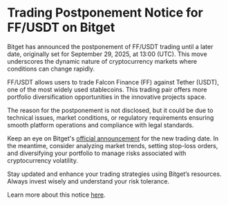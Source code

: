 # Trading Postponement Notice for FF/USDT on Bitget

Bitget has announced the postponement of FF/USDT trading until a later date, originally set for September 29, 2025, at 13:00 (UTC). This move underscores the dynamic nature of cryptocurrency markets where conditions can change rapidly.

FF/USDT allows users to trade Falcon Finance (FF) against Tether (USDT), one of the most widely used stablecoins. This trading pair offers more portfolio diversification opportunities in the innovative projects space.

The reason for the postponement is not disclosed, but it could be due to technical issues, market conditions, or regulatory requirements ensuring smooth platform operations and compliance with legal standards.

Keep an eye on Bitget's [official announcement](https://www.bitget.com/support/articles/12560603838574) for the new trading date. In the meantime, consider analyzing market trends, setting stop-loss orders, and diversifying your portfolio to manage risks associated with cryptocurrency volatility.

Stay updated and enhance your trading strategies using Bitget’s resources. Always invest wisely and understand your risk tolerance.

Learn more about this notice [here](https://chain-base.xyz/trading-postponement-notice-for-ff-usdt-on-bitget).